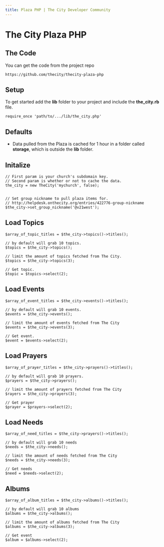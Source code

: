 ```yaml
---
title: Plaza PHP | The City Developer Community
---
```


# The City Plaza PHP


## The Code

You can get the code from the project repo

	https://github.com/thecity/thecity-plaza-php


## Setup

To get started add the **lib** folder to your project and include the **the_city.rb** file.

	require_once 'path/to/.../lib/the_city.php'


## Defaults 


* Data pulled from the Plaza is cached for 1 hour in a folder called **storage**, which is outside the **lib** folder.  



## Initalize

	// First param is your church's subdomain key.
	// Second param is whether or not to cache the data.
	the_city = new TheCity('mychurch', false);

	
	// Set group nickname to pull plaza items for.
	// http://helpdesk.onthecity.org/entries/422776-group-nickname
	$the_city->set_group_nickname('@v21west');


## Load Topics
	$array_of_topic_titles = $the_city->topics()->titles();

	// by default will grab 10 topics.
	$topics = $the_city->topics();

	// limit the amount of topics fetched from The City.
	$topics = $the_city->topics(3);

	// Get topic.
	$topic = $topics->select(2);


## Load Events
	$array_of_event_titles = $the_city->events()->titles();

	// by default will grab 10 events.
	$events = $the_city->events();

	// limit the amount of events fetched from The City  
	$events = $the_city->events(3);

	// Get event.
	$event = $events->select(2);


## Load Prayers
	$array_of_prayer_titles = $the_city->prayers()->titles();

	// by default will grab 10 prayers.
	$prayers = $the_city->prayers();

	// limit the amount of prayers fetched from The City  
	$rayers = $the_city->prayers(3);

	// Get prayer
	$prayer = $prayers->select(2);


## Load Needs
	$array_of_need_titles = $the_city->prayers()->titles();

	// by default will grab 10 needs
	$needs = $the_city->needs();

	// limit the amount of needs fetched from The City   
	$needs = $the_city->needs(3);

	// Get needs
	$need = $needs->select(2);


## Albums
	$array_of_album_titles = $the_city->albums()->titles();

	// by default will grab 10 albums
	$albums = $the_city->albums();

	// limit the amount of albums fetched from The City  
	$albums = $the_city->albums(3);

	// Get event
	$album = $albums->select(2);





